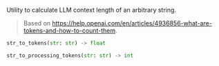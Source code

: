 Utility to calculate LLM context length of an arbitrary string.

> Based on https://help.openai.com/en/articles/4936856-what-are-tokens-and-how-to-count-them.

``` py
str_to_tokens(str: str) -> float
```

``` py
str_to_processing_tokens(str: str) -> int
```